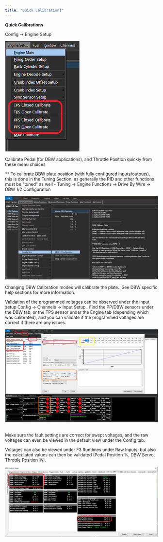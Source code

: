 ```yaml
---
title: "Quick Calibrations"
---
```


**Quick Calibrations**


Config -\> Engine Setup


![Image](</img/NewItem753.png>)

Calibrate Pedal (for DBW applications), and Throttle Position quickly from these menu choices


\*\* To calibrate DBW plate position (with fully configured inputs/outputs), this is done in the Tuning Section, as generally the PID and other functions must be "tuned" as well - Tuning -\> Engine Functions -\> Drive By Wire -\> DBW 1/2 Configuration

![Image](</img/NewItem752.png>)

Changing DBW Calibration modes will calibrate the plate.&nbsp; See DBW specific help sections for more information. &nbsp;


Validation of the programmed voltages can be observed under the input setup Config -\> Channels -\> Input Setup.&nbsp; Find the PP/DBW sensors under the DBW tab, or the TPS sensor under the Engine tab (depending which was calibrated), and you can validate if the programmed voltages are correct if there are any issues. &nbsp;


![Image](</img/NewItem890.png>)&nbsp;


Make sure the fault settings are correct for swept voltages, and the raw voltages can even be viewed in the default view under the Config tab. &nbsp;

Voltages can also be viewed under F3 Runtimes under Raw Inputs, but also the calculated values can then be validated (Pedal Position %, DBW Servo, Throttle Position %). &nbsp;


![Image](</img/NewItem891.png>)


